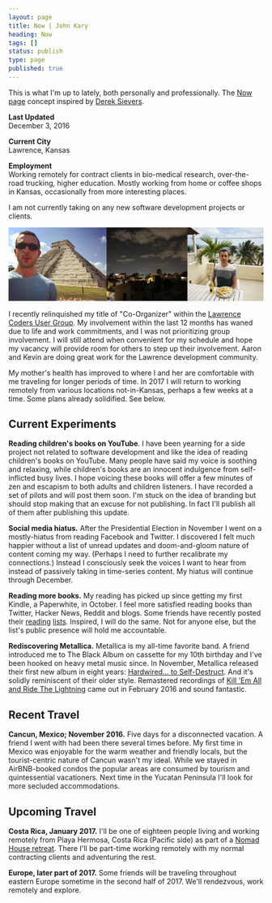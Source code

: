 ```yaml
---
layout: page
title: Now | John Kary
heading: Now
tags: []
status: publish
type: page
published: true
---
```

This is what I'm up to lately, both personally and professionally. The [Now page](http://nownownow.com/about) concept inspired by [Derek Sievers](https://sivers.org/now).

**Last Updated**<br>
December 3, 2016

**Current City**<br>
Lawrence, Kansas

**Employment**<br>
Working remotely for contract clients in bio-medical research, over-the-road trucking, higher education. Mostly working from home or coffee shops in Kansas, occasionally from more interesting places.

I am not currently taking on any new software development projects or clients.

<img src="images/2016-12.jpg" id="now-photo" alt="Three photos: Left, John in front of Chichen Itza Mayan ruins; Center, View of Cancun villa; Right, John sitting on a terrace overlooking the beach in Cancun.">

I recently relinquished my title of "Co-Organizer" within the [Lawrence Coders User Group](https://www.meetup.com/Lawrence-Coders/). My involvement within the last 12 months has waned due to life and work commitments, and I was not prioritizing group involvement. I will still attend when convenient for my schedule and hope my vacancy will provide room for others to step up their involvement. Aaron and Kevin are doing great work for the Lawrence development community.

My mother's health has improved to where I and her are comfortable with me traveling for longer periods of time. In 2017 I will return to working remotely from various locations not-in-Kansas, perhaps a few weeks at a time. Some plans already solidified. See below.

## Current Experiments

**Reading children's books on YouTube**. I have been yearning for a side project not related to software development and like the idea of reading children's books on YouTube. Many people have said my voice is soothing and relaxing, while children's books are an innocent indulgence from self-inflicted busy lives. I hope voicing these books will offer a few minutes of zen and escapism to both adults and children listeners. I have recorded a set of pilots and will post them soon. I'm stuck on the idea of branding but should stop making that an excuse for not publishing. In fact I'll publish all of them after publishing this update.

**Social media hiatus.** After the Presidential Election in November I went on a mostly-hiatus from reading Facebook and Twitter. I discovered I felt much happier without a list of unread updates and doom-and-gloom nature of content coming my way. (Perhaps I need to further recalibrate my connections.) Instead I consciously seek the voices I want to hear from instead of passively taking in time-series content. My hiatus will continue through December.

**Reading more books.** My reading has picked up since getting my first Kindle, a Paperwhite, in October. I feel more satisfied reading books than Twitter, Hacker News, Reddit and blogs. Some friends have recently posted their [reading](https://aaronsumner.com/pages/reading.html) [lists](http://www.ericjgruber.com/blog/listens/). Inspired, I will do the same. Not for anyone else, but the list's public presence will hold me accountable.

**Rediscovering Metallica.** Metallica is my all-time favorite band. A friend introduced me to The Black Album on cassette for my 10th birthday and I've been hooked on heavy metal music since. In November, Metallica released their first new album in eight years: [Hardwired... to Self-Destruct](https://www.youtube.com/watch?v=uhBHL3v4d3I&list=RDuhBHL3v4d3I#t=2). And it's solidly reminiscent of their older style. Remastered recordings of [Kill 'Em All and Ride The Lightning](https://metallica.com/blog/news/384030/kill-em-all-ride-the-lightning-remastered-reissued) came out in February 2016 and sound fantastic.

## Recent Travel

**Cancun, Mexico; November 2016.** Five days for a disconnected vacation. A friend I went with had been there several times before. My first time in Mexico was enjoyable for the warm weather and friendly locals, but the tourist-centric nature of Cancun wasn't my ideal. While we stayed in AirBNB-booked condos the popular areas are consumed by tourism and quintessential vacationers. Next time in the Yucatan Peninsula I'll look for more secluded accommodations.

## Upcoming Travel

**Costa Rica, January 2017.** I'll be one of eighteen people living and working remotely from Playa Hermosa, Costa Rica (Pacific side) as part of a [Nomad House retreat](https://nomadhouse.io/retreats/costa-rica). There I'll be part-time working remotely with my normal contracting clients and adventuring the rest.

**Europe, later part of 2017.** Some friends will be traveling throughout eastern Europe sometime in the second half of 2017. We'll rendezvous, work remotely and explore.